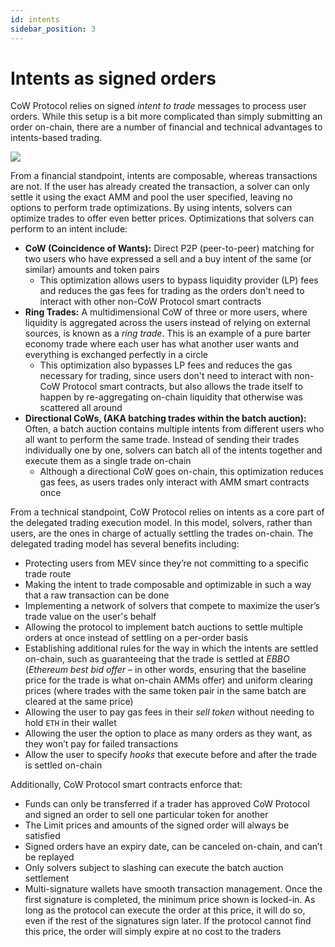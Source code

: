 ```yaml
---
id: intents
sidebar_position: 3
---
```


# Intents as signed orders

 CoW Protocol relies on signed _intent to trade_ messages to process user orders. While this setup is a bit more complicated than simply submitting an order on-chain, there are a number of financial and technical advantages to intents-based trading. 
 
 ![](https://lh7-eu.googleusercontent.com/dN0NIFnyoQhUZJ4wK8DxQIJ65E6SXBJOeWzCgi1uNrrFONHCetSO2UKtadw0QPuWwVBhN3zoclF2pLnCZx_Tmt1apxoBG6R-evWrZcNOvnEyPcFQYynrcPbVnsrPFVlv6jArQ1JySIHaOhMnoiPIXMs)
 
 From a financial standpoint, intents are composable, whereas transactions are not. If the user has already created the transaction, a solver can only settle it using the exact AMM and pool the user specified, leaving no options to perform trade optimizations. By using intents, solvers can optimize trades to offer even better prices. Optimizations that solvers can perform to an intent include:

* **CoW (Coincidence of Wants):** Direct P2P (peer-to-peer) matching for two users who have expressed a sell and a buy intent of the same (or similar) amounts and token pairs 
    * This optimization allows users to bypass liquidity provider (LP) fees and reduces the gas fees for trading as the orders don't need to interact with other non-CoW Protocol smart contracts 
* **Ring Trades:** A multidimensional CoW of three or more users, where liquidity is aggregated across the users instead of relying on external sources, is known as a _ring trade_. This is an example of a pure barter economy trade where each user has what another user wants and everything is exchanged perfectly in a circle
    * This optimization also bypasses LP fees and reduces the gas necessary for trading, since users don't need to interact with non-CoW Protocol smart contracts, but also allows the trade itself to happen by re-aggregating on-chain liquidity that otherwise was scattered all around
* **Directional CoWs, (AKA batching trades within the batch auction):** Often, a batch auction contains multiple intents from different users who all want to perform the same trade. Instead of sending their trades individually one by one, solvers can batch all of the intents together and execute them as a single trade on-chain
    * Although a directional CoW goes on-chain, this optimization reduces gas fees, as users trades only interact with AMM smart contracts once

From a technical standpoint, CoW Protocol relies on intents as a core part of the delegated trading execution model. In this model, solvers, rather than users, are the ones in charge of actually settling the trades on-chain. The delegated trading model has several benefits including:

* Protecting users from MEV since they’re not committing to a specific trade route
* Making the intent to trade composable and optimizable in such a way that a raw transaction can be done
* Implementing a network of solvers that compete to maximize the user’s trade value on the user's behalf
* Allowing the protocol to implement batch auctions to settle multiple orders at once instead of settling on a per-order basis
* Establishing additional rules for the way in which the intents are settled on-chain, such as guaranteeing that the trade is settled at _EBBO_ (_Ethereum best bid offer_ – in other words, ensuring that the baseline price for the trade is what on-chain AMMs offer) and uniform clearing prices (where trades with the same token pair in the same batch are cleared at the same price)
* Allowing the user to pay gas fees in their _sell token_ without needing to hold `ETH` in their wallet
* Allowing the user the option to place as many orders as they want, as they won’t pay for failed transactions
* Allow the user to specify _hooks_ that execute before and after the trade is settled on-chain

Additionally, CoW Protocol smart contracts enforce that: 

* Funds can only be transferred if a trader has approved CoW Protocol and signed an order to sell one particular token for another
* The Limit prices and amounts of the signed order will always be satisfied
* Signed orders have an expiry date, can be canceled on-chain, and can’t be replayed
* Only solvers subject to slashing can execute the batch auction settlement
* Multi-signature wallets have smooth transaction management. Once the first signature is completed, the minimum price shown is locked-in. As long as the protocol can execute the order at this price, it will do so, even if the rest of the signatures sign later. If the protocol cannot find this price, the order will simply expire at no cost to the traders
